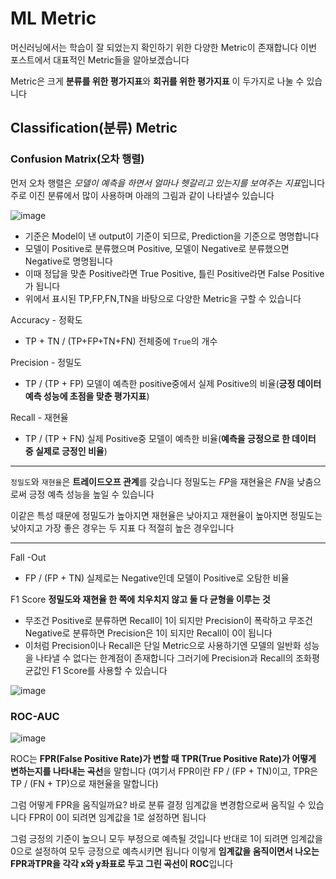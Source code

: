 # ML Metric

머신러닝에서는 학습이 잘 되었는지 확인하기 위한 다양한 Metric이 존재합니다 
이번 포스트에서 대표적인 Metric들을 알아보겠습니다 

Metric은 크게 **분류를 위한 평가지표**와 **회귀를 위한 평가지표** 이 두가지로 나눌 수 있습니다

## Classification(분류) Metric 

### Confusion Matrix(오차 행렬)

먼저 오차 행렬은 *모델이 예측을 하면서 얼마나 헷갈리고 있는지를 보여주는 지표*입니다
주로 이진 분류에서 많이 사용하며 아래의 그림과 같이 나타낼수 있습니다 

![image](https://user-images.githubusercontent.com/80239748/158939837-af925bf1-ebd8-44d5-93ba-6dfb70203b27.png)

* 기준은 Model이 낸 output이 기준이 되므로, Prediction을 기준으로 명명합니다 
* 모델이 Positive로 분류했으며 Positive, 모델이 Negative로 분류했으면 Negative로 명명됩니다
* 이때 정답을 맞춘 Positive라면 True Positive, 틀린 Positive라면 False Positive가 됩니다 
* 위에서 표시된 TP,FP,FN,TN을 바탕으로 다양한 Metric을 구할 수 있습니다 

Accuracy - 정확도
- TP + TN / (TP+FP+TN+FN) 전체중에 `True`의 개수

Precision - 정밀도
- TP / (TP + FP) 모델이 예측한 positive중에서 실제 Positive의 비율(**긍정 데이터 예측 성능에 초점을 맞춘 평가지표**)

Recall - 재현율
- TP / (TP + FN) 실제 Positive중 모델이 예측한 비율(**예측을 긍정으로 한 데이터 중 실제로 긍정인 비율**)

------------------------

`정밀도`와 `재현율`은 **트레이드오프 관계**를 갖습니다 정밀도는 *FP*을 재현율은 *FN*을 낮춤으로써 긍정 예측 성능을 높일 수 있습니다 

이같은 특성 때문에 정밀도가 높아지면 재현율은 낮아지고 재현율이 높아지면 정밀도는 낮아지고
가장 좋은 경우는 두 지표 다 적절히 높은 경우입니다 

----------------------



Fall -Out 
- FP / (FP + TN) 실제로는 Negative인데 모델이 Positive로 오탐한 비율

F1 Score 
**정밀도와 재현율 한 쪽에 치우치지 않고 둘 다 균형을 이루는 것**

- 무조건 Positive로 분류하면 Recall이 1이 되지만 Precision이 폭락하고 무조건 Negative로 분류하면 Precision은 1이 되지만 Recall이 0이 됩니다 
- 이처럼 Precision이나 Recall은 단일 Metric으로 사용하기엔 모델의 일반화 성능을 나타낼 수 없다는 한계점이 존재합니다 그러기에 Precision과 Recall의 조화평균값인 F1 Score를 사용할 수 있습니다 

![image](https://user-images.githubusercontent.com/80239748/159257049-5b091525-971e-4af8-968b-7984e5c2e742.png)

### ROC-AUC

![image](https://user-images.githubusercontent.com/80239748/159465916-500501ec-bba7-46ba-938b-ad58f1304d49.png)

ROC는 **FPR(False Positive Rate)가 변할 때 TPR(True Positive Rate)가 어떻게 변하는지를 나타내는 곡선**을 말합니다 
(여기서 FPR이란 FP / (FP + TN)이고, TPR은 TP / (FN + TP)으로 재현율을 말합니다)

그럼 어떻게 FPR을 움직일까요?
바로 분류 결정 임계값을 변경함으로써 움직일 수 있습니다 FPR이 0이 되려면 임계값을 1로 설정하면 됩니다 

그럼 긍정의 기준이 높으니 모두 부정으로 예측될 것입니다 반대로 1이 되려면 임계값을 0으로 설정하여 모두 긍정으로 예측시키면 됩니다 
이렇게 **임계값을 움직이면서 나오는 FPR과TPR을 각각 x와 y좌표로 두고 그린 곡선이 ROC**입니다